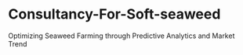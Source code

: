 # Consultancy-For-Soft-seaweed
Optimizing Seaweed Farming through Predictive Analytics and Market Trend 
